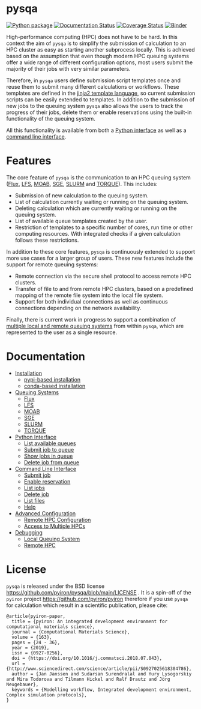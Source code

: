 # pysqa

[![Python package](https://github.com/pyiron/pysqa/workflows/Python%20package/badge.svg)](https://github.com/pyiron/pysqa/actions)
[![Documentation Status](https://readthedocs.org/projects/pysqa/badge/?version=latest)](https://pysqa.readthedocs.io/en/latest/?badge=latest)
[![Coverage Status](https://coveralls.io/repos/github/pyiron/pysqa/badge.svg?branch=main)](https://coveralls.io/github/pyiron/pysqa?branch=main)
[![Binder](https://mybinder.org/badge_logo.svg)](https://mybinder.org/v2/gh/pyiron/pysqa/HEAD?labpath=example.ipynb)

High-performance computing (HPC) does not have to be hard. In this context the aim of `pysqa` is to simplify the submission of calculation to an HPC cluster as easy as starting another subprocess locally. This is achieved based on the assumption that even though modern HPC queuing systems offer a wide range of different configuration options, most users submit the majority of their jobs with very similar parameters. 

Therefore, in `pysqa` users define submission script templates once and reuse them to submit many different calculations or workflows. These templates are defined in the [jinja2 template language](https://palletsprojects.com/p/jinja/), so current submission scripts can be easily extended to templates. In addition to the submission of new jobs to the queuing system `pysqa` also allows the users to track the progress of their jobs, delete them or enable reservations using the built-in functionality of the queuing system.

All this functionality is available from both a [Python interface](https://pysqa.readthedocs.io/en/latest/example.html) as well as a [command line interface](https://pysqa.readthedocs.io/en/latest/command.html). 

# Features
The core feature of `pysqa` is the communication to an HPC queuing system ([Flux](https://pysqa.readthedocs.io/en/latest/queue.html#flux), [LFS](https://pysqa.readthedocs.io/en/latest/queue.html#lfs), [MOAB](https://pysqa.readthedocs.io/en/latest/queue.html#moab), [SGE](hhttps://pysqa.readthedocs.io/en/latest/queue.html#sge), [SLURM](https://pysqa.readthedocs.io/en/latest/queue.html#slurm) and [TORQUE](https://pysqa.readthedocs.io/en/latest/queue.html#torque)). This includes: 

* Submission of new calculation to the queuing system. 
* List of calculation currently waiting or running on the queuing system. 
* Deleting calculation which are currently waiting or running on the queuing system. 
* List of available queue templates created by the user.
* Restriction of templates to a specific number of cores, run time or other computing resources. With integrated checks if a given calculation follows these restrictions. 

In addition to these core features, `pysqa` is continuously extended to support more use cases for a larger group of users. These new features include the support for remote queuing systems: 

* Remote connection via the secure shell protocol to access remote HPC clusters.
* Transfer of file to and from remote HPC clusters, based on a predefined mapping of the remote file system into the local file system. 
* Support for both individual connections as well as continuous connections depending on the network availability. 

Finally, there is current work in progress to support a combination of [multiple local and remote queuing systems](https://pysqa.readthedocs.io/en/latest/advanced.html) from within `pysqa`, which are represented to the user as a single resource. 

# Documentation

* [Installation](https://pysqa.readthedocs.io/en/latest/installation.html)
  * [pypi-based installation](https://pysqa.readthedocs.io/en/latest/installation.html#pypi-based-installation)
  * [conda-based installation](https://pysqa.readthedocs.io/en/latest/installation.html#conda-based-installation)
* [Queuing Systems](https://pysqa.readthedocs.io/en/latest/queue.html)
  * [Flux](https://pysqa.readthedocs.io/en/latest/queue.html#flux)
  * [LFS](https://pysqa.readthedocs.io/en/latest/queue.html#lfs)
  * [MOAB](https://pysqa.readthedocs.io/en/latest/queue.html#moab)
  * [SGE](https://pysqa.readthedocs.io/en/latest/queue.html#sge)
  * [SLURM](https://pysqa.readthedocs.io/en/latest/queue.html#slurm)
  * [TORQUE](https://pysqa.readthedocs.io/en/latest/queue.html#torque)
* [Python Interface](https://pysqa.readthedocs.io/en/latest/example.html)
  * [List available queues](https://pysqa.readthedocs.io/en/latest/example.html#list-available-queues)
  * [Submit job to queue](https://pysqa.readthedocs.io/en/latest/example.html#submit-job-to-queue)
  * [Show jobs in queue](https://pysqa.readthedocs.io/en/latest/example.html#show-jobs-in-queue)
  * [Delete job from queue](https://pysqa.readthedocs.io/en/latest/example.html#delete-job-from-queue)
* [Command Line Interface](https://pysqa.readthedocs.io/en/latest/command.html)
  * [Submit job](https://pysqa.readthedocs.io/en/latestcommand.html#submit-job)
  * [Enable reservation](https://pysqa.readthedocs.io/en/latest/command.html#enable-reservation)
  * [List jobs](https://pysqa.readthedocs.io/en/latest/command.html#list-jobs)
  * [Delete job](https://pysqa.readthedocs.io/en/latest/command.html#delete-job)
  * [List files](https://pysqa.readthedocs.io/en/latest/command.html#list-files)
  * [Help](https://pysqa.readthedocs.io/en/latest/command.html#help)
* [Advanced Configuration](https://pysqa.readthedocs.io/en/latest/advanced.html)
  * [Remote HPC Configuration](https://pysqa.readthedocs.io/en/latest/advanced.html#remote-hpc-configuration)
  * [Access to Multiple HPCs](https://pysqa.readthedocs.io/en/latest/advanced.html#access-to-multiple-hpcs)
* [Debugging](https://pysqa.readthedocs.io/en/latest/debug.html)
  * [Local Queuing System](https://pysqa.readthedocs.io/en/latest/debug.html#local-queuing-system)
  * [Remote HPC](https://pysqa.readthedocs.io/en/latest/debug.html#remote-hpc)

# License
`pysqa` is released under the BSD license https://github.com/pyiron/pysqa/blob/main/LICENSE . It is a spin-off of the `pyiron` project https://github.com/pyiron/pyiron therefore if you use `pysqa` for calculation which result in a scientific publication, please cite: 

    @article{pyiron-paper,
      title = {pyiron: An integrated development environment for computational materials science},
      journal = {Computational Materials Science},
      volume = {163},
      pages = {24 - 36},
      year = {2019},
      issn = {0927-0256},
      doi = {https://doi.org/10.1016/j.commatsci.2018.07.043},
      url = {http://www.sciencedirect.com/science/article/pii/S0927025618304786},
      author = {Jan Janssen and Sudarsan Surendralal and Yury Lysogorskiy and Mira Todorova and Tilmann Hickel and Ralf Drautz and Jörg Neugebauer},
      keywords = {Modelling workflow, Integrated development environment, Complex simulation protocols},
    }
